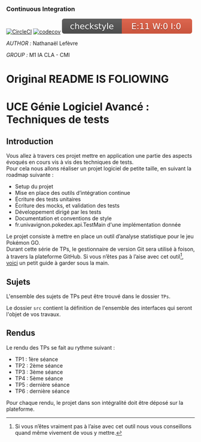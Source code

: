 ### Continuous Integration
[![CircleCI](https://circleci.com/gh/Nathanael-Lefevre/ceri-m1-techniques-de-test.svg?style=svg)](https://circleci.com/gh/circleci/circleci-docs/?branch=master)
[![codecov](https://codecov.io/gh/Nathanael-Lefevre/ceri-m1-techniques-de-test/branch/master/graph/badge.svg?token=QW3EWSAQCE)](https://codecov.io/gh/Nathanael-Lefevre/ceri-m1-techniques-de-test)
![Checkstyle](target/site/badges/checkstyle-result.svg)

_AUTHOR :_ Nathanaël Lefèvre

_GROUP :_ M1 IA CLA - CMI



# Original README IS FOLlOWING
# UCE Génie Logiciel Avancé : Techniques de tests

## Introduction

Vous allez à travers ces projet mettre en application une partie des aspects évoqués en cours vis à vis des techniques de tests.  
Pour cela nous allons réaliser un projet logiciel de petite taille, en suivant la roadmap suivante : 
- Setup du projet
- Mise en place des outils d’intégration continue
- Écriture des tests unitaires
- Écriture des mocks, et validation des tests
- Développement dirigé par les tests
- Documentation et conventions de style
- fr.univavignon.pokedex.api.TestMain d'une implémentation donnée

Le projet consiste à mettre en place un outil d’analyse statistique pour le jeu Pokémon GO.  
Durant cette série de TPs, le gestionnaire de version Git sera utilisé à foison, à travers la plateforme GitHub. Si vous n’êtes pas à l’aise avec cet outil[^1], [voici](http://rogerdudler.github.io/git-guide/) un petit guide à garder sous la main.

## Sujets

L'ensemble des sujets de TPs peut être trouvé dans le dossier `TPs`.

Le dossier `src` contient la définition de l'ensemble des interfaces qui seront l'objet de vos travaux.

## Rendus

Le rendu des TPs se fait au rythme suivant :

- TP1 : 1ère séance
- TP2 : 2ème séance
- TP3 : 3ème séance
- TP4 : 5ème séance
- TP5 : dernière séance
- TP6 : dernière séance

Pour chaque rendu, le projet dans son intégralité doit être déposé sur la plateforme.

[^1]: Si vous n’êtes vraiment pas à l’aise avec cet outil nous vous conseillons quand même vivement de vous y mettre.
